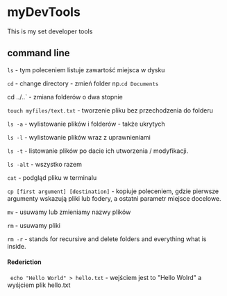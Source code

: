 # myDevTools
This is my set developer tools

## command line 
`ls` - tym poleceniem listuje zawartość miejsca w dysku

`cd` - change directory - zmień folder np.`cd Documents`

cd ../..` - zmiana folderów o dwa stopnie

`touch myfiles/text.txt` - tworzenie pliku bez przechodzenia do folderu

`ls -a` - wylistowanie plików i folderów - także ukrytych

`ls -l` - wylistowanie plików wraz z uprawnieniami

`ls -t` - listowanie plików po dacie ich utworzenia / modyfikacji. 

`ls -alt` - wszystko razem

`cat` - podgląd pliku w terminalu

`cp [first argument] [destination]` - kopiuje poleceniem, gdzie pierwsze argumenty wskazują pliki lub fodery, a ostatni parametr miejsce docelowe.

`mv` - usuwamy lub zmieniamy nazwy plików

`rm` - usuwamy pliki

`rm -r` - stands for recursive and delete folders and everything what is inside. 

#### Rederiction

` echo "Hello World" > hello.txt` - wejściem jest to "Hello Wolrd" a wyśjciem plik hello.txt
